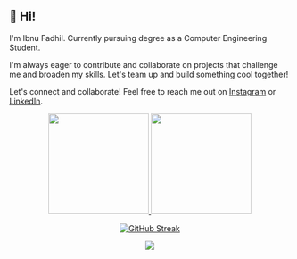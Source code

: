 ## 👋 Hi! 

I'm Ibnu Fadhil. Currently pursuing degree as a Computer Engineering Student.

I'm always eager to contribute and collaborate on projects that challenge me and broaden my skills. Let's team up and build something cool together!

Let's connect and collaborate! Feel free to reach me out on [Instagram](https://www.instagram.com/) or [LinkedIn](https://www.linkedin.com/).


<div align="center">

<a href="https://github.com/aditakbars">
  <img height="180em" src="https://github-readme-stats-eight-theta.vercel.app/api?username=gelaws-hub&show_icons=true&theme=nightowl&include_all_commits=true&count_private=true"/>
  <img height="180em" src="https://github-readme-stats-eight-theta.vercel.app/api/top-langs/?username=gelaws-hub&layout=compact&langs_count=8&theme=nightowl"/>
</a>

[![GitHub Streak](https://streak-stats.demolab.com?user=aditakbars&theme=nightowl)](https://git.io/streak-stats)

![](https://komarev.com/ghpvc/?username=aditakbars)
</div>
